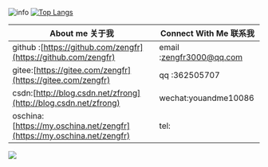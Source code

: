 ![info](https://github-readme-stats.vercel.app/api?username=zengfr&show_icons=true&hide=prs&count_private=true&theme=default_repocard&include_all_commits=true)
[![Top Langs](https://github-readme-stats.vercel.app/api/top-langs/?username=zengfr&layout=compact&text_color=151515&bg_color=fefefe)](https://github.com/zengfr)

| About me 关于我  | Connect With Me 联系我           |
| ------- | ---------------- |
| github :[https://github.com/zengfr](https://github.com/zengfr)    | email :zengfr3000@qq.com |
| gitee:[https://gitee.com/zengfr](https://gitee.com/zengfr)    | qq    :362505707 |
| csdn:[http://blog.csdn.net/zfrong](http://blog.csdn.net/zfrong)    | wechat:youandme10086 |
| oschina:[https://my.oschina.net/zengfr](https://my.oschina.net/zengfr)    | tel: |
<img src="https://visitor-badge.laobi.icu/badge?page_id=zengfr" id="counter">
<!--
**zengfr/zengfr** is a ✨ _special_ ✨ repository because its `README.md` (this file) appears on your GitHub profile.
### About me 关于我
- [https://github.com/zengfr](https://github.com/zengfr)
- [https://gitee.com/zengfr](https://gitee.com/zengfr)
- [http://blog.csdn.net/zfrong](http://blog.csdn.net/zfrong)
- [https://my.oschina.net/zengfr](https://my.oschina.net/zengfr)
### Connect With Me 联系我
- email :zengfr3000@qq.com
- qq    :362505707
- wechat:youandme10086
Here are some ideas to get you started:

- 🔭 I’m currently working on ...
- 🌱 I’m currently learning ...
- 👯 I’m looking to collaborate on ...
- 🤔 I’m looking for help with ...
- 💬 Ask me about ...
- 📫 How to reach me: ...
- 😄 Pronouns: ...
- ⚡ Fun fact: ...
-->
